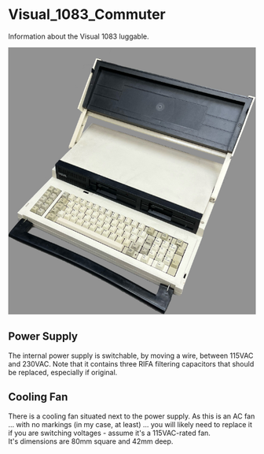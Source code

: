 # Visual_1083_Commuter
Information about the Visual 1083 luggable.

![V1083 without LCD](/Pictures/V1083_no_LCD.jpg)

## Power Supply
The internal power supply is switchable, by moving a wire, between 115VAC and 230VAC.  Note that it contains three RIFA filtering capacitors that should be replaced, especially if original.

## Cooling Fan
There is a cooling fan situated next to the power supply.  As this is an AC fan ... with no markings (in my case, at least) ... you will likely need to replace it if you are switching voltages - assume it's a 115VAC-rated fan.<br>
It's dimensions are 80mm square and 42mm deep.
